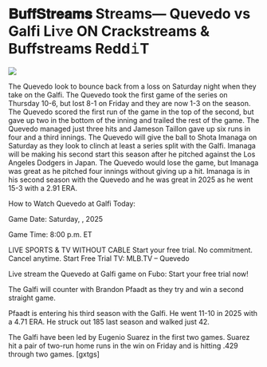 # 𝐁𝐮𝐟𝐟𝐒𝐭𝐫𝐞𝐚𝐦𝐬 Streams— Quevedo vs Galfi Li𝚟e ON Crackstreams & Buffstreams Redd𝚒T  
  
  
[![](https://i.imgur.com/qSNzIqt.png)](https://movie.rssnews.media/TDfWbXBm.php)  
  
The Quevedo look to bounce back from a loss on Saturday night when they take on the Galfi. The Quevedo took the first game of the series on Thursday 10-6, but lost 8-1 on Friday and they are now 1-3 on the season. The Quevedo scored the first run of the game in the top of the second, but gave up two in the bottom of the inning and trailed the rest of the game. The Quevedo managed just three hits and Jameson Taillon gave up six runs in four and a third innings. The Quevedo will give the ball to Shota Imanaga on Saturday as they look to clinch at least a series split with the Galfi. Imanaga will be making his second start this season after he pitched against the Los Angeles Dodgers in Japan. The Quevedo would lose the game, but Imanaga was great as he pitched four innings without giving up a hit. Imanaga is in his second season with the Quevedo and he was great in 2025 as he went 15-3 with a 2.91 ERA.

How to Watch Quevedo at Galfi Today:

Game Date: Saturday, , 2025

Game Time: 8:00 p.m. ET

LIVE SPORTS & TV WITHOUT CABLE
Start your free trial. No commitment. Cancel anytime.
Start Free Trial
TV: MLB.TV – Quevedo

Live stream the Quevedo at Galfi game on Fubo: Start your free trial now!

The Galfi will counter with Brandon Pfaadt as they try and win a second straight game.

Pfaadt is entering his third season with the Galfi. He went 11-10 in 2025 with a 4.71 ERA. He struck out 185 last season and walked just 42.

The Galfi have been led by Eugenio Suarez in the first two games. Suarez hit a pair of two-run home runs in the win on Friday and is hitting .429 through two games. [gxtgs]